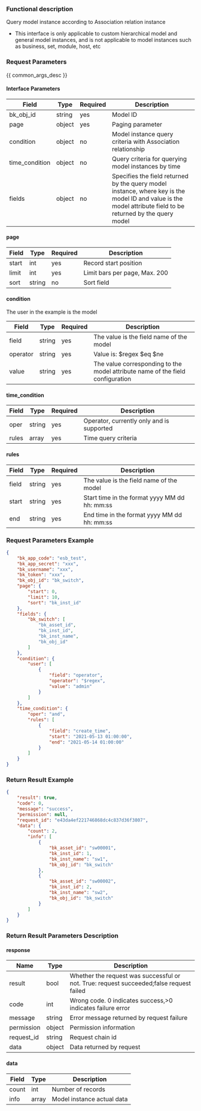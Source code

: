 ### Functional description

Query model instance according to Association relation instance

- This interface is only applicable to custom hierarchical model and general model instances, and is not applicable to model instances such as business, set, module, host, etc

### Request Parameters

{{ common_args_desc }}

#### Interface Parameters

| Field                | Type      | Required   | Description                       |
|---------------------|------------|--------|-----------------------------|
| bk_obj_id           |  string     | yes  | Model ID                      |
| page                |  object     | yes  | Paging parameter                    |
| condition           |  object     | no     | Model instance query criteria with Association relationship                    |
| time_condition      |  object     | no     | Query criteria for querying model instances by time|
| fields              |  object     | no     | Specifies the field returned by the query model instance, where key is the model ID and value is the model attribute field to be returned by the query model|

#### page

| Field      | Type      | Required   | Description                |
|-----------|------------|--------|----------------------|
| start     |   int       | yes  | Record start position         |
| limit     |   int       | yes  | Limit bars per page, Max. 200|
| sort      |   string    | no     | Sort field             |

#### condition
The user in the example is the model

| Field      | Type      | Required   | Description      |
|-----------|------------|--------|------------|
| field     | string      | yes   | The value is the field name of the model                                               |
| operator  |string      | yes   | Value is: $regex $eq $ne                                           |
| value     | string      | yes   | The value corresponding to the model attribute name of the field configuration                   |

#### time_condition

| Field   | Type   | Required| Description              |
|-------|--------|-----|--------------------|
| oper  | string |yes| Operator, currently only and is supported|
| rules | array  |yes| Time query criteria         |

#### rules

| Field   | Type   | Required| Description                             |
|-------|--------|-----|----------------------------------|
| field | string |yes| The value is the field name of the model                  |
| start | string |yes| Start time in the format yyyy MM dd hh: mm:ss|
| end   |  string |yes| End time in the format yyyy MM dd hh: mm:ss|


### Request Parameters Example

```json
{
    "bk_app_code": "esb_test",
    "bk_app_secret": "xxx",
    "bk_username": "xxx",
    "bk_token": "xxx",
    "bk_obj_id": "bk_switch",
    "page": {
        "start": 0,
        "limit": 10,
        "sort": "bk_inst_id"
    },
    "fields": {
        "bk_switch": [
            "bk_asset_id",
            "bk_inst_id",
            "bk_inst_name",
            "bk_obj_id"
        ]
    },
    "condition": {
        "user": [
            {
                "field": "operator",
                "operator": "$regex",
                "value": "admin"
            }
        ]
    },
    "time_condition": {
        "oper": "and",
        "rules": [
            {
                "field": "create_time",
                "start": "2021-05-13 01:00:00",
                "end": "2021-05-14 01:00:00"
            }
        ]
    }
}
```

### Return Result Example

```json
{
    "result": true,
    "code": 0,
    "message": "success",
    "permission": null,
    "request_id": "e43da4ef221746868dc4c837d36f3807",
    "data": {
        "count": 2,
        "info": [
            {
                "bk_asset_id": "sw00001",
                "bk_inst_id": 1,
                "bk_inst_name": "sw1",
                "bk_obj_id": "bk_switch"
            },
            {
                "bk_asset_id": "sw00002",
                "bk_inst_id": 2,
                "bk_inst_name": "sw2",
                "bk_obj_id": "bk_switch"
            }
        ]
    }
}
```

### Return Result Parameters Description
#### response

| Name    | Type   | Description                                       |
| ------- | ------ | ------------------------------------------ |
| result  | bool   | Whether the request was successful or not. True: request succeeded;false request failed|
| code    |  int    | Wrong code. 0 indicates success,>0 indicates failure error    |
| message | string |Error message returned by request failure                     |
| permission    |  object |Permission information    |
| request_id    |  string |Request chain id    |
| data    |  object |Data returned by request                             |

#### data

| Field      | Type      | Description         |
|-----------|-----------|--------------|
| count     |  int       | Number of records     |
| info      |  array     | Model instance actual data|
